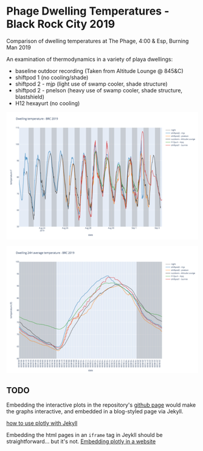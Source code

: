 # Phage Dwelling Temperatures - Black Rock City 2019

Comparison of dwelling temperatures at The Phage, 4:00 &amp; Esp, Burning Man 2019

An examination of thermodynamics in a variety of playa dwellings:
* baseline outdoor recording (Taken from Altitude Lounge @ 845&C)
* shiftpod 1 (no cooling/shade)
* shiftpod 2 - mjp (light use of swamp cooler, shade structure)
* shiftpod 2 - pnelson (heavy use of swamp cooler, shade structure, blastshield)
* H12 hexayurt (no cooling)


![BRC temperatures](figures/phage_temperature_F_2019.png)

![24H average temperature](figures/phage_average_temperature_2019.png)

## TODO
Embedding the interactive plots in the repository's [github page](https://mpesavento.github.io/phage_temperature_2019/) would make the graphs interactive, and embedded in a blog-styled page via Jekyll.

[how to use plotly with Jekyll](http://ryankuhn.net/blog/How-To-Use-Plotly-With-Jekyll)

Embedding the html pages in an `iframe` tag in Jeykll should be straightforward... but it's not.
[Embedding plotly in a website](https://towardsdatascience.com/how-to-create-a-plotly-visualization-and-embed-it-on-websites-517c1a78568b)
